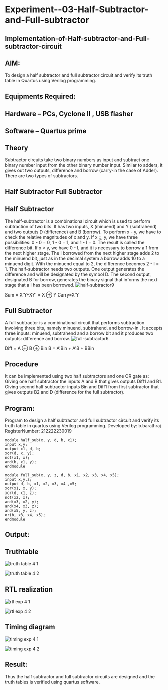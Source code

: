 # Experiment--03-Half-Subtractor-and-Full-subtractor
## Implementation-of-Half-subtractor-and-Full-subtractor-circuit
## AIM:
To design a half subtractor and full subtractor circuit and verify its truth table in Quartus using Verilog programming.

## Equipments Required:
## Hardware – PCs, Cyclone II , USB flasher
## Software – Quartus prime
## Theory
Subtractor circuits take two binary numbers as input and subtract one binary number input from the other binary number input. Similar to adders, it gives out two outputs, difference and borrow (carry-in the case of Adder). There are two types of subtractors.

## Half Subtractor Full Subtractor
## Half Subtractor
The half-subtractor is a combinational circuit which is used to perform subtraction of two bits. It has two inputs, X (minuend) and Y (subtrahend) and two outputs D (difference) and B (borrow). To perform x - y, we have to check the relative magnitudes of x and y. If x ;;, y, we have three possibilities: 0 - 0 = 0, 1 - 0 = 1, and 1 - I = 0. The result is called the difference bit. If x < y, we have 0 - I, and it is necessary to borrow a 1 from the next higher stage. The I borrowed from the next higher stage adds 2 to the minuend bit, just as in the decimal system a borrow adds 10 to a minuend digit. With the minuend equal to 2, the difference becomes 2 - I = 1. The half-subtractor needs two outputs. One output generates the difference and will be designated by the symbol D. The second output, designated B for borrow, generates the binary signal that informs the next stage that a I has been borrowed.
![half-subtractor9](https://user-images.githubusercontent.com/36288975/166112538-58c3bc7c-ee5d-4e6a-ac8d-8e8328efe27a.png)


Sum = X'Y+XY' = X ⊕ Y
Carry=X'Y

## Full Subtractor
A full subtractor is a combinational circuit that performs subtraction involving three bits, namely minuend, subtrahend, and borrow-in . It accepts three inputs: minuend, subtrahend and a borrow bit and it produces two outputs: difference and borrow. 
![full-subtractor6](https://user-images.githubusercontent.com/36288975/166112541-24c68359-3de8-4674-ae22-8272ffc385ed.png)


Diff = A ⊕ B ⊕ Bin B = A'Bin + A'B + BBin

## Procedure
It can be implemented using two half subtractors and one OR gate as: Giving one half subtractor the inputs A and B that gives outputs Diff1 and B1. Giving second half subtractor inputs Bin and Diff1 from first subtractor that gives outputs B2 and D (difference for the full subtractor).

## Program:
Program to design a half subtractor and full subtractor circuit and verify its truth table in quartus using Verilog programming.
Developed by: b.barathraj
RegisterNumber: 212222230019

```
module half_sub(x, y, d, b, x1);
input x,y;
output x1, d, b;
xor(d, x, y);
not(x1, x);
and(b, x1, y);
endmodule

```
```
module full_sub(x, y, z, d, b, x1, x2, x3, x4, x5);
input x,y,z;
output d, b, x1, x2, x3, x4 ,x5;
xor(x1, x, y);
xor(d, x1, z);
not(x2, x);
and(x3, x2, y);
and(x4, x3, z);
and(x5, y, z);
or(b, x3, x4, x5);
endmodule

```
## Output:
## Truthtable
![truth table 4 1](https://user-images.githubusercontent.com/121490575/233253354-28fccc40-7702-487a-a894-4e9e99d3c44e.png)

![truth table 4 2](https://user-images.githubusercontent.com/121490575/233253518-943b524b-e75f-448b-a6a1-72ec902d6c02.png)


##  RTL realization
![rtl exp 4 1](https://user-images.githubusercontent.com/121490575/233253613-9680a583-5b09-45bd-84e6-b3bf56a63276.png)

![rtl exp 4 2](https://user-images.githubusercontent.com/121490575/233253711-19cb22e2-b075-41d3-97c9-297642f1a5ca.png)

## Timing diagram 

![timing exp 4 1](https://user-images.githubusercontent.com/121490575/233253761-ec3b2f2e-d68d-4cbc-b156-edf95fb7ba51.png)

![timing exp 4 2](https://user-images.githubusercontent.com/121490575/233253822-1f214f07-aef1-4ead-a3d5-c6a2fc87ee8a.png)


## Result:
Thus the half subtractor and full subtractor circuits are designed and the truth tables is verified using quartus software.
